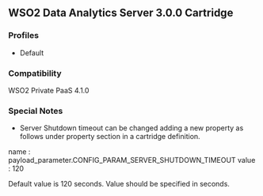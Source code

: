 ## WSO2 Data Analytics Server 3.0.0 Cartridge

### Profiles

   - Default

### Compatibility

WSO2 Private PaaS 4.1.0

### Special Notes

- Server Shutdown timeout can be changed adding a new property as follows under property section in a cartridge definition.

name : payload_parameter.CONFIG_PARAM_SERVER_SHUTDOWN_TIMEOUT 
value : 120 

Default value is 120 seconds. Value should be specified in seconds.
